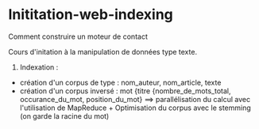 # Inititation-web-indexing
Comment construire un moteur de contact

Cours d'initation à la manipulation de données type texte.

1. Indexation : 
- création d'un corpus de type : nom_auteur, nom_article, texte
- création d'un corpus inversé :  mot {titre {nombre_de_mots_total, occurance_du_mot, position_du_mot}
==> parallélisation du calcul avec l'utilisation de MapReduce + Optimisation du corpus avec le stemming (on garde la racine du mot)

